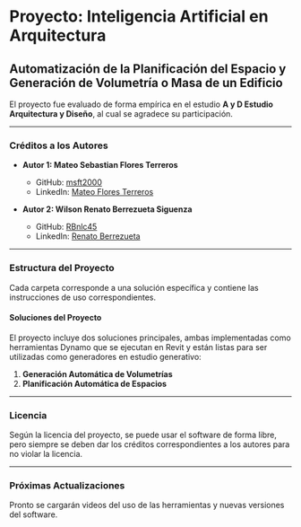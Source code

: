 # Proyecto: Inteligencia Artificial en Arquitectura
## Automatización de la Planificación del Espacio y Generación de Volumetría o Masa de un Edificio

El proyecto fue evaluado de forma empírica en el estudio **A y D Estudio Arquitectura y Diseño**, al cual se agradece su participación.

---

### Créditos a los Autores

- **Autor 1: Mateo Sebastian Flores Terreros**
  - GitHub: [msft2000](https://github.com/msft2000)
  - LinkedIn: [Mateo Flores Terreros](https://www.linkedin.com/in/mateo-flores-terreros-b6761b21b/)

- **Autor 2: Wilson Renato Berrezueta Siguenza**
  - GitHub: [RBnlc45](https://github.com/RBnlc45)
  - LinkedIn: [Renato Berrezueta](https://www.linkedin.com/in/renato-berrezueta-b273b9292/)

---

### Estructura del Proyecto

Cada carpeta corresponde a una solución específica y contiene las instrucciones de uso correspondientes.

#### Soluciones del Proyecto

El proyecto incluye dos soluciones principales, ambas implementadas como herramientas Dynamo que se ejecutan en Revit y están listas para ser utilizadas como generadores en estudio generativo:

1. **Generación Automática de Volumetrías**
2. **Planificación Automática de Espacios**

---

### Licencia

Según la licencia del proyecto, se puede usar el software de forma libre, pero siempre se deben dar los créditos correspondientes a los autores para no violar la licencia.

---

### Próximas Actualizaciones

Pronto se cargarán videos del uso de las herramientas y nuevas versiones del software.
